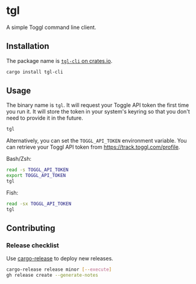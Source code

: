# tgl

A simple Toggl command line client.

## Installation

The package name is [`tgl-cli` on crates.io][1].

```sh
cargo install tgl-cli
```

## Usage

The binary name is `tgl`. It will request your Toggle API token the first time you run it. It will store the token in your system's keyring so that you don't need to provide it in the future.

```sh
tgl
```

Alternatively, you can set the `TOGGL_API_TOKEN` environment variable. You can retrieve your Toggl API token from <https://track.toggl.com/profile>.

Bash/Zsh:

```sh
read -s TOGGL_API_TOKEN
export TOGGL_API_TOKEN
tgl
```

Fish:

```sh
read -sx TOGGL_API_TOKEN
tgl
```

## Contributing

### Release checklist

Use [cargo-release][2] to deploy new releases.

```sh
cargo-release release minor [--execute]
gh release create --generate-notes
```

[1]: https://crates.io/crates/tgl-cli
[2]: https://github.com/crate-ci/cargo-release
